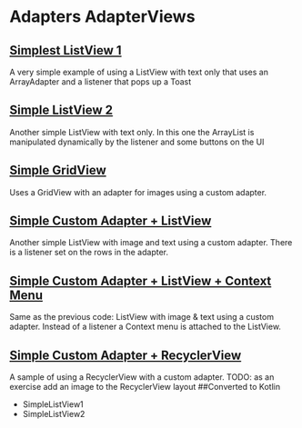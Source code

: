 # Adapters AdapterViews
## [Simplest ListView 1](SimpleListView1)
A very simple example of using a ListView with text only that
uses an ArrayAdapter and a listener  that pops up a Toast
## [Simple ListView 2](SimpleListView2)
Another simple ListView with text only.  In this one the ArrayList is
manipulated dynamically by the listener and some buttons on the UI
## [Simple GridView](SimpleGridView)
Uses a GridView with an adapter for images using a custom adapter.
## [Simple Custom Adapter + ListView](SimpleCustomLV)
Another simple ListView with image and text using a custom adapter.
There is a listener set on the rows in the adapter.
## [Simple Custom Adapter + ListView + Context Menu](SimpleCustomLVContextMenu)
Same as the previous code: ListView with image & text using a custom adapter.
Instead of a listener a Context menu is attached to the ListView.  
## [Simple Custom Adapter + RecyclerView](SampleRecyclerView)
A sample of using a RecyclerView with a custom adapter.
TODO:  as an exercise add an image to the RecyclerView layout
##Converted to Kotlin
* SimpleListView1
* SimpleListView2

